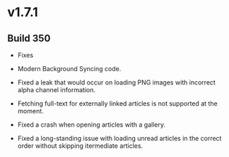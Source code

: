 # v1.7.1

## Build 350

- Fixes 

- Modern Background Syncing code. 

- Fixed a leak that would occur on loading PNG images with incorrect alpha channel information. 

- Fetching full-text for externally linked articles is not supported at the moment.

- Fixed a crash when opening articles with a gallery.

- Fixed a long-standing issue with loading unread articles in the correct order without skipping itermediate articles. 
